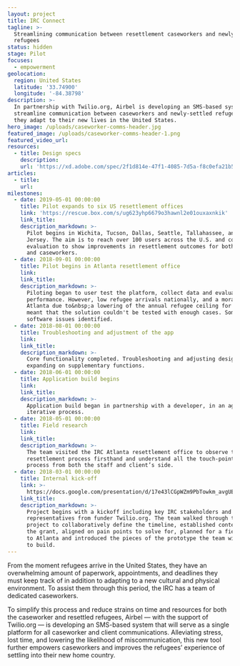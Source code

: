 ```yaml
---
layout: project
title: IRC Connect
tagline: >-
  Streamlining communication between resettlement caseworkers and newly arrived
  refugees
status: hidden
stage: Pilot
focuses:
  - empowerment
geolocation:
  region: United States
  latitude: '33.74900'
  longitude: '-84.38798'
description: >-
  In partnership with Twilio.org, Airbel is developing an SMS-based system to
  streamline communication between caseworkers and newly-settled refugees as
  they adapt to their new lives in the United States.
hero_image: /uploads/caseworker-comms-header.jpg
featured_image: /uploads/caseworker-comms-header-1.png
featured_video_url:
resources:
  - title: Design specs
    description:
    url: 'https://xd.adobe.com/spec/2f1d814e-47f1-4085-7d5a-f8c0efa21b51-592c/'
articles:
  - title:
    url:
milestones:
  - date: 2019-05-01 00:00:00
    title: Pilot expands to six US resettlement offices
    link: 'https://rescue.box.com/s/ug623yhp6679o3hawnl2e01ouxaxnkik'
    link_title:
    description_markdown: >-
      Pilot begins in Wichita, Tucson, Dallas, Seattle, Tallahassee, and New
      Jersey. The aim is to reach over 100 users across the U.S. and conduct an
      evaluation to show improvements in resettlement outcomes for both clients
      and caseworkers.
  - date: 2018-09-01 00:00:00
    title: Pilot begins in Atlanta resettlement office
    link:
    link_title:
    description_markdown: >-
      Piloting began to user test the platform, collect data and evaluate its
      performance. However, low refugee arrivals nationally, and a moratorium in
      Atlanta due to&nbsp;a lowering of the annual refugee ceiling for 2019
      meant that the solution couldn't be tested with enough cases. Some
      software issues identified.
  - date: 2018-08-01 00:00:00
    title: Troubleshooting and adjustment of the app
    link:
    link_title:
    description_markdown: >-
      Core functionality completed. Troubleshooting and adjusting designs and
      expanding on supplementary functions.
  - date: 2018-06-01 00:00:00
    title: Application build begins
    link:
    link_title:
    description_markdown: >-
      Application build began in partnership with a developer, in an agile and
      iterative process.
  - date: 2018-05-01 00:00:00
    title: Field research
    link:
    link_title:
    description_markdown: >-
      The team visited the IRC Atlanta resettlement office to observe the
      resettlement process firsthand and understand all the touch-points in this
      process from both the staff and client’s side.
  - date: 2018-03-01 00:00:00
    title: Internal kick-off
    link: >-
      https://docs.google.com/presentation/d/17e43lCGpWZm9PbTowkm_avgUE9ozDv4mLmxP7q8WgdY/edit?usp=sharing
    link_title:
    description_markdown: >-
      Project begins with a kickoff including key IRC stakeholders and
      representatives from funder Twilio.org. The team walked through the
      project to collaboratively define the timeline, established context for
      the grant, aligned on pain points to solve for, planned for a field visit
      to Atlanta and introduced the pieces of the prototype the team will begin
      to build.
---
```


From the moment refugees arrive in the United States, they have an overwhelming amount of paperwork, appointments, and deadlines they must keep track of in addition to adapting to a new cultural and physical environment. To assist them through this period, the IRC has a team of dedicated caseworkers.

To simplify this process and reduce strains on time and resources for both the caseworker and resettled refugees, Airbel — with the support of Twilio.org — is developing an SMS-based system that will serve as a single platform for all caseworker and client communications. Alleviating stress, lost time, and lowering the likelihood of miscommunication, this new tool further empowers caseworkers and improves the refugees’ experience of settling into their new home country.